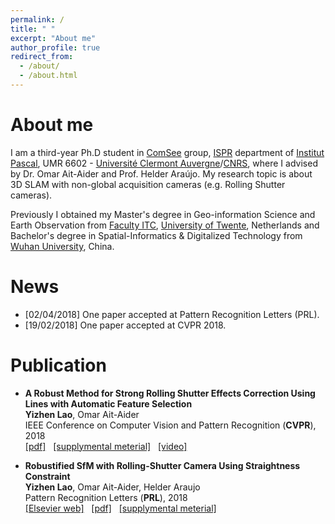 ```yaml
---
permalink: /
title: " "
excerpt: "About me"
author_profile: true
redirect_from: 
  - /about/
  - /about.html
---
```


About me
========

I am a third-year Ph.D student in [ComSee](http://www.institutpascal.uca.fr/index.php/fr/comsee) group, [ISPR](https://ispr-ip.fr/) department of [Institut Pascal](http://www.institutpascal.uca.fr/index.php/fr/), UMR 6602 - [Université Clermont Auvergne](http://www.uca.fr/)/[CNRS](https://www.cnrs.fr/), where I advised by Dr. Omar Ait-Aider and Prof. Helder Araújo. My research topic is about  3D SLAM with non-global acquisition cameras (e.g. Rolling Shutter cameras). 

Previously I obtained my Master's degree in Geo-information Science and Earth Observation from [Faculty ITC](https://www.itc.nl/), [University of Twente](https://www.utwente.nl/en/), Netherlands and Bachelor's degree in Spatial-Informatics & Digitalized Technology from [Wuhan University](http://en.whu.edu.cn/), China.   

News 
========
- [02/04/2018] One paper accepted at Pattern Recognition Letters (PRL).  
- [19/02/2018] One paper accepted at CVPR 2018. 


Publication  
========
- <strong>A Robust Method for Strong Rolling Shutter Effects Correction Using Lines with Automatic Feature Selection</strong></big> <br />
  <b>Yizhen Lao</b>, Omar Ait-Aider  <br />
  IEEE Conference on Computer Vision and Pattern Recognition (<b>CVPR</b>), 2018 <br />
  [[pdf]]()  &nbsp; [[supplymental meterial]]()  &nbsp; [[video]]()
  
- <b>Robustified SfM with Rolling-Shutter Camera Using Straightness Constraint</b>  <br />
  <b>Yizhen Lao</b>, Omar Ait-Aider, Helder Araujo  <br />
  Pattern Recognition Letters (<b>PRL</b>), 2018 <br />
  [[Elsevier web]](http://authors.elsevier.com/sd/article/S0167865518301247)  &nbsp; [[pdf]]()  &nbsp; [[supplymental meterial]]()
  
    


